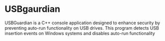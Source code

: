 # USBgaurdian
 USBGuardian is a C++ console application designed to enhance security by preventing auto-run functionality on USB drives. This program detects USB insertion events on Windows systems and disables auto-run functionality
